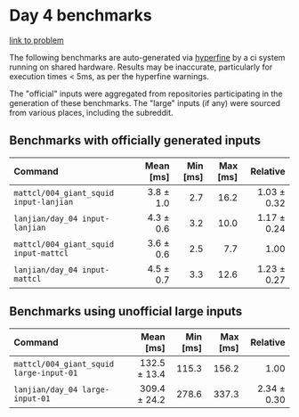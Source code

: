 # Day 4 benchmarks

[link to problem](http://adventofcode.com/2021/day/4)

The following benchmarks are auto-generated via [hyperfine](https://github.com/sharkdp/hyperfine) by a ci system running on shared hardware. Results may be inaccurate, particularly for execution times < 5ms, as per the hyperfine warnings.

The "official" inputs were aggregated from repositories participating in the generation of these benchmarks. The "large" inputs (if any) were sourced from various places, including the subreddit.

## Benchmarks with officially generated inputs
| Command | Mean [ms] | Min [ms] | Max [ms] | Relative |
|:---|---:|---:|---:|---:|
| `mattcl/004_giant_squid input-lanjian` | 3.8 ± 1.0 | 2.7 | 16.2 | 1.03 ± 0.32 |
| `lanjian/day_04 input-lanjian` | 4.3 ± 0.6 | 3.2 | 10.0 | 1.17 ± 0.24 |
| `mattcl/004_giant_squid input-mattcl` | 3.6 ± 0.6 | 2.5 | 7.7 | 1.00 |
| `lanjian/day_04 input-mattcl` | 4.5 ± 0.7 | 3.3 | 12.6 | 1.23 ± 0.27 |
## Benchmarks using unofficial large inputs
| Command | Mean [ms] | Min [ms] | Max [ms] | Relative |
|:---|---:|---:|---:|---:|
| `mattcl/004_giant_squid large-input-01` | 132.5 ± 13.4 | 115.3 | 156.2 | 1.00 |
| `lanjian/day_04 large-input-01` | 309.4 ± 24.2 | 278.6 | 337.3 | 2.34 ± 0.30 |
